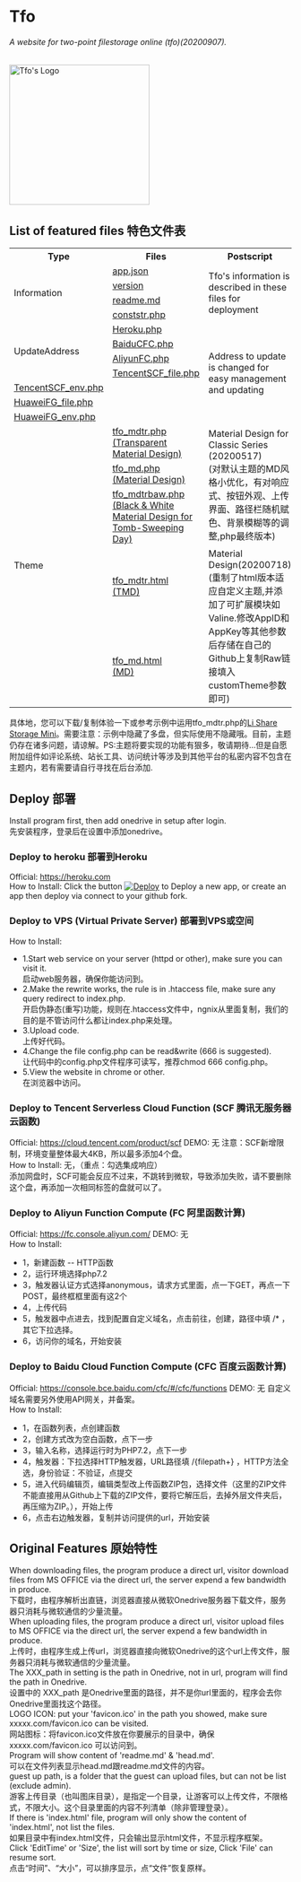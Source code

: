 # **Tfo**
###### A website for two-point filestorage online (tfo)(20200907). 

<img src="https://tfo.herokuapp.com/index/Uploaded/WebContents/Github/Tfo/Tfo.logo.svg" alt="Tfo's Logo" width="250" height="250"/>

## List of featured files 特色文件表
<table> 
    <tbody>
        <tr> 
            <th>Type</th> 
            <th>Files</th> 
            <th>Postscript</th> 
        </tr> 
        <tr> 
            <td rowspan="4">Information</td> 
            <td>
                <a href="./app.json" title="app.json">app.json</a>
            </td>
            <td rowspan="4">Tfo's information is described in these files for deployment</td> 
        </tr>
        <tr> 
            <td>
                <a href="./version" title="version">version</a>
            </td> 
        </tr>
        <tr>
            <td>
                <a href="./readme.md" title="readme.md">readme.md</a>
            </td>
        </tr>
        <tr>
            <td>
                <a href="./conststr.php" title="conststr.php">conststr.php</a>
            </td>
        </tr>
        <tr> 
            <td rowspan="4">UpdateAddress</td> 
            <td>
                <a href="./platform/Heroku.php" title="Heroku.php">Heroku.php</a>
            </td>
            <td rowspan="7">Address to update is changed for easy management and updating</td> 
        </tr>
        <tr> 
            <td>
                <a href="./platform/BaiduCFC.php" title="BaiduCFC.php">BaiduCFC.php</a>
            </td> 
        </tr>
        <tr>
            <td>
                <a href="./platform/AliyunFC.php" title="AliyunFC.php">AliyunFC.php</a>
            </td>
        </tr>
        <tr>
            <td>
                <a href="./platform/TencentSCF_file.php" title="TencentSCF_file.php">TencentSCF_file.php</a>
            </td>
        </tr>
        <tr>
            <td>
                <a href="./platform/TencentSCF_env.php" title="TencentSCF_env.php">TencentSCF_env.php</a>
            </td>
        </tr>
        <tr>
            <td>
                <a href="./platform/HuaweiFG_file.php" title="HuaweiFG_file.php">HuaweiFG_file.php</a>
            </td>
        </tr>
        <tr>
            <td>
                <a href="./platform/HuaweiFG_env.php" title="HuaweiFG_env.php">HuaweiFG_env.php</a>
            </td>
        </tr>
        <tr> 
            <td rowspan="5">Theme</td> 
            <td>
                <a href="./theme/tfo_mdtr.php" title="tfo_mdtr.php">tfo_mdtr.php<br>(Transparent Material Design)</a>
            </td>
            <td rowspan="3">Material Design for Classic Series (20200517)<br>(对默认主题的MD风格小优化，有对响应式、按钮外观、上传界面、路径栏随机赋色、背景模糊等的调整,php最终版本)</td> 
        </tr>
        <tr> 
            <td>
                <a href="./theme/tfo_md.php" title="tfo_md.php">tfo_md.php<br>(Material Design)</a>
            </td> 
        </tr>
        <tr>
            <td>
                <a href="./theme/tfo_mdtrbaw.php" title="tfo_mdtrbaw.php">tfo_mdtrbaw.php<br>(Black & White Material Design for Tomb-Sweeping Day)</a>
            </td>
        </tr>
        <tr>
            <td>
                <a href="https://tfo.herokuapp.com/index/Uploaded/WebContents/Github/Tfo/Theme_new/tfo_mdtr.html?preview" title="tfo_mdtr.html">tfo_mdtr.html<br>(TMD)</a>
            </td>
            <td rowspan="2">Material Design(20200718)<br>(重制了html版本适应自定义主题,并添加了可扩展模块如Valine.修改AppID和AppKey等其他参数后存储在自己的Github上复制Raw链接填入customTheme参数即可)</td> 
        </tr>
         <tr>
            <td>
                <a href="https://tfo.herokuapp.com/index/Uploaded/WebContents/Github/Tfo/Theme_new/tfo_md.html?preview" title="tfo_md.html">tfo_md.html<br>(MD)</a>
            </td>
        </tr> 
    </tbody>
</table>

具体地，您可以下载/复制体验一下或参考示例中运用tfo_mdtr.php的[Li Share Storage Mini](https://tfo.herokuapp.com/ "Li Share Storage Mini")。需要注意：示例中隐藏了多盘，但实际使用不隐藏哦。目前，主题仍存在诸多问题，请谅解。PS:主题将要实现的功能有狠多，敬请期待...但是自愿附加组件如评论系统、站长工具、访问统计等涉及到其他平台的私密内容不包含在主题内，若有需要请自行寻找在后台添加.

## Deploy 部署
Install program first, then add onedrive in setup after login.  
先安装程序，登录后在设置中添加onedrive。  

### Deploy to heroku  部署到Heroku
Official: https://heroku.com  
How to Install: Click the button [![Deploy](https://www.herokucdn.com/deploy/button.svg)](https://heroku.com/deploy) to Deploy a new app, or create an app then deploy via connect to your github fork.  

### Deploy to VPS (Virtual Private Server) 部署到VPS或空间  
How to Install:  
* 1.Start web service on your server (httpd or other), make sure you can visit it.  
    启动web服务器，确保你能访问到。  
* 2.Make the rewrite works, the rule is in .htaccess file, make sure any query redirect to index.php.  
    开启伪静态(重写)功能，规则在.htaccess文件中，ngnix从里面复制，我们的目的是不管访问什么都让index.php来处理。  
* 3.Upload code.  
    上传好代码。  
* 4.Change the file config.php can be read&write (666 is suggested).  
    让代码中的config.php文件程序可读写，推荐chmod 666 config.php。  
* 5.View the website in chrome or other.  
    在浏览器中访问。  

### Deploy to Tencent Serverless Cloud Function (SCF 腾讯无服务器云函数)  
Official: https://cloud.tencent.com/product/scf  DEMO:  无   注意：SCF新增限制，环境变量整体最大4KB，所以最多添加4个盘。  
How to Install:  无，（重点：勾选集成响应）  
添加网盘时，SCF可能会反应不过来，不跳转到微软，导致添加失败，请不要删除这个盘，再添加一次相同标签的盘就可以了。  

### Deploy to Aliyun Function Compute (FC 阿里函数计算)  
Official: https://fc.console.aliyun.com/  DEMO:  无  
How to Install:  
* 1，新建函数 -- HTTP函数  
* 2，运行环境选择php7.2  
* 3，触发器认证方式选择anonymous，请求方式里面，点一下GET，再点一下POST，最终框框里面有这2个  
* 4，上传代码  
* 5，触发器中点进去，找到配置自定义域名，点击前往，创建，路径中填 /* ，其它下拉选择。  
* 6，访问你的域名，开始安装  

### Deploy to Baidu Cloud Function Compute (CFC 百度云函数计算)  
Official: https://console.bce.baidu.com/cfc/#/cfc/functions  DEMO:  无  自定义域名需要另外使用API网关，并备案。  
How to Install:  
* 1，在函数列表，点创建函数  
* 2，创建方式改为空白函数，点下一步  
* 3，输入名称，选择运行时为PHP7.2，点下一步  
* 4，触发器：下拉选择HTTP触发器，URL路径填 /{filepath+} ，HTTP方法全选，身份验证：不验证，点提交  
* 5，进入代码编辑页，编辑类型改上传函数ZIP包，选择文件（这里的ZIP文件不能直接用从Github上下载的ZIP文件，要将它解压后，去掉外层文件夹后，再压缩为ZIP。），开始上传  
* 6，点击右边触发器，复制并访问提供的url，开始安装  

## Original Features 原始特性 
When downloading files, the program produce a direct url, visitor download files from MS OFFICE via the direct url, the server expend a few bandwidth in produce.  
下载时，由程序解析出直链，浏览器直接从微软Onedrive服务器下载文件，服务器只消耗与微软通信的少量流量。  
When uploading files, the program produce a direct url, visitor upload files to MS OFFICE via the direct url, the server expend a few bandwidth in produce.  
上传时，由程序生成上传url，浏览器直接向微软Onedrive的这个url上传文件，服务器只消耗与微软通信的少量流量。  
The XXX_path in setting is the path in Onedrive, not in url, program will find the path in Onedrive.  
设置中的 XXX_path 是Onedrive里面的路径，并不是你url里面的，程序会去你Onedrive里面找这个路径。  
LOGO ICON: put your 'favicon.ico' in the path you showed, make sure xxxxx.com/favicon.ico can be visited.   
网站图标：将favicon.ico文件放在你要展示的目录中，确保 xxxxx.com/favicon.ico 可以访问到。  
Program will show content of 'readme.md' & 'head.md'.  
可以在文件列表显示head.md跟readme.md文件的内容。  
guest up path, is a folder that the guest can upload files, but can not be list (exclude admin).  
游客上传目录（也叫图床目录），是指定一个目录，让游客可以上传文件，不限格式，不限大小。这个目录里面的内容不列清单（除非管理登录）。  
If there is 'index.html' file, program will only show the content of 'index.html', not list the files.  
如果目录中有index.html文件，只会输出显示html文件，不显示程序框架。  
Click 'EditTime' or 'Size', the list will sort by time or size, Click 'File' can resume sort.  
点击“时间”、“大小”，可以排序显示，点“文件”恢复原样。  
